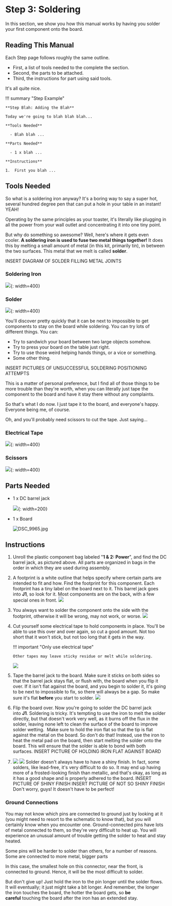 # Step 3: Soldering

In this section, we show you how this manual works by having you solder
your first component onto the board.

## Reading This Manual

Each Step page follows roughly the same outline.

- First, a list of tools needed to the complete the section.
- Second, the parts to be attached.
- Third, the instructions for part using said tools.

It's all quite nice.

!!! summary "Step Example"

    **Step Blah: Adding the Blah**

    Today we're going to blah blah blah...

    **Tools Needed**

      - Blah blah ...

    **Parts Needed**

      - 1 x blah ...

    **Instructions**

    1.  First you blah ...

## Tools Needed

So what is a soldering iron anyway? It's a boring way to say a super
hot, several hundred degree pen that can put a hole in your table in an
instant\! YEAH\!

Operating by the same principles as your toaster, it's literally like
plugging in all the power from your wall outlet and concentrating it
into one tiny point.

But why do something so awesome? Well, here's where it gets even
cooler. **A soldering iron is used to fuse two metal things
together\!** It does this by melting a small amount of metal (in this
kit, primarily tin), in between the two surfaces. This metal that we
melt is called **solder**.

INSERT DIAGRAM OF SOLDER FILLING METAL JOINTS

### Soldering Iron

![](images/20578333.jpg){: width=400}

### Solder

![](images/20578332.jpg){: width=400}

You'll discover pretty quickly that
it can be next to impossible to get components to stay on the board
while soldering. You can try lots of different things. You can:

- Try to sandwich your board between two large objects somehow.
- Try to press your board on the table just right.
- Try to use those weird helping hands things, or a vice or something.
- Some other thing.

INSERT PICTURES OF UNSUCCESSFUL SOLDERING POSITIONING ATTEMPTS

This is a matter of personal preference, but I find all of those things
to be more trouble than they're worth, when you can literally just tape
the component to the board and have it stay there without any
complaints.

So that's what I do now. I just tape it to the board, and everyone's
happy. Everyone being me, of course.

Oh, and you'll probably need scissors to cut the tape. Just saying...

### Electrical Tape

![](images/13893758.jpg){: width=400}

### Scissors

![](images/13893753.jpg){: width=400}

## Parts Needed

- 1 x DC barrel jack

  ![](images/13893690.jpg){: width=200}

- 1 x Board

  ![](plugins/servlet/confluence/placeholder/unknown-attachment "DSC_9965.jpg")

## Instructions

1.  Unroll the plastic component bag labeled "**1 & 2: Power**", and
    find the DC barrel jack, as pictured above. All parts are organized
    in bags in the order in which they are used during assembly.

2.  A footprint is a white outline that helps specify where certain
    parts are intended to fit and how. Find the footprint for this
    component. Each footprint has a tiny label on the board next to it.
    This barrel jack goes into **J1**, so look for it. Most components
    are on the back, with a few special ones in front.
    ![](images/13893691.jpg?width=500)

3.  You always want to solder the component onto the side with the
    footprint, otherwise it will be wrong, may not work, or worse.
    ![](images/13893768.jpg?width=500)

4.  Cut yourself some electrical tape to hold components in place.
    You'll be able to use this over and over again, so cut a good
    amount. Not too short that it won't stick, but not too long that it
    gets in the way.

    !!! important "Only use electrical tape"

        Other tapes may leave sticky residue or melt while soldering.

    ![](images/13893779.jpg?width=500)

5.  Tape the barrel jack to the board. Make sure it sticks on both sides
    so that the barrel jack stays flat, or flush with, the board when
    you flip it over. If it isn't flat against the board, and you begin
    to solder it, it's going to be next to impossible to fix, so there
    will always be a gap. So make sure it's flat **before** you start to
    solder.
    ![](images/13893782.jpg?width=500)

6.  Flip the board over. Now you're going to solder the DC barrel jack
    into **J1**. Soldering is tricky. It's tempting to use the iron to
    melt the solder directly, but that doesn't work very well, as it
    burns off the flux in the solder, leaving none left to clean the
    surface of the board to improve solder wetting.  Make sure to hold
    the iron flat so that the tip is flat against the metal on the
    board. So don't do that\! Instead, use the iron to heat the metal
    pad on the board, then start melting the solder onto the board. This
    will ensure that the solder is able to bond with both surfaces.
    INSERT PICTURE OF HOLDING IRON FLAT AGAINST BOARD

7.  ![](images/13893778.jpg?width=500)
    ![](images/13893785.jpg?width=500)
    Solder doesn't always have to have a shiny finish. In fact, some
    solders, like lead-free, it's very difficult to do so. It may end up
    having more of a frosted-looking finish than metallic, and that's
    okay, as long as it has a good shape and is properly adhered to the
    board.
    INSERT PICTURE OF SHINY
    FINISH
    INSERT PICTURE OF NOT
    SO SHINY FINISH
    Don't worry, guys\! It
    doesn't have to be perfect\!

### Ground Connections

You may not know which pins are connected to ground just by looking at
it (you might need to resort to the schematic to know that), but you
will certainly know when you encounter one. Ground-connected pins have
lots of metal connected to them, so they're very difficult to heat up.
You will experience an unusual amount of trouble getting the solder to
heat and stay heated.

Some pins will be harder to solder than others, for a number of reasons.
Some are connected to more metal, bigger parts

In this case, the smallest hole on this connector, near the front, is
connected to ground. Hence, it will be the most difficult to solder.

But don't give up\! Just hold the iron to the pin longer until the
solder flows. It will eventually; it just might take a bit longer. And
remember, the longer the iron touches the board, the hotter the board
gets, so **be careful** touching the board after the iron has an
extended stay.
